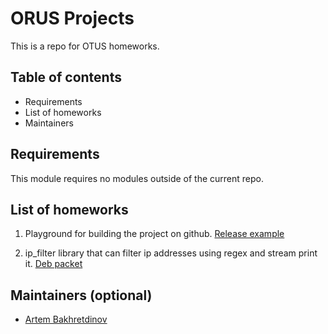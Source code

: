 # ORUS Projects

This is a repo for OTUS homeworks.

## Table of contents

- Requirements
- List of homeworks
- Maintainers

## Requirements

This module requires no modules outside of the current repo.

## List of homeworks

1. Playground for building the project on github. [Release example](https://github.com/bakhretdino/otus/releases/tag/17)

2. ip_filter library that can filter ip addresses using regex and stream print it. [Deb packet](https://github.com/bakhretdino/otus/releases/download/25/playground-0.0.25-Linux.deb)

## Maintainers (optional)

- [Artem Bakhretdinov](https://github.com/bakhretdino)
